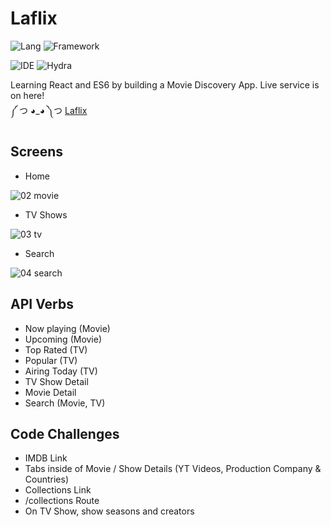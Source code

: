 # Laflix

![Lang](https://img.shields.io/badge/lang-javascript-yellowgreen)
![Framework](https://img.shields.io/badge/framework-react-skyblue)

![IDE](https://img.shields.io/badge/ide-vscode-blue)
![Hydra](https://img.shields.io/badge/hail-hydra-red)


Learning React and ES6 by building a Movie Discovery App.
Live service is on here!  
༼ つ ◕_◕ ༽つ [Laflix](https://laflix.netlify.app)

## Screens

- Home

![02 movie](https://user-images.githubusercontent.com/67884699/130447297-c30851da-af4f-4f91-b893-7908d614a0da.gif)

- TV Shows

![03 tv](https://user-images.githubusercontent.com/67884699/130447491-037a361f-2e8a-4c13-8066-3c03070fba90.gif)

- Search

![04 search](https://user-images.githubusercontent.com/67884699/130447548-293747bc-3a6f-446a-b41b-ba9deb64c6fe.gif)

## API Verbs

- Now playing (Movie)
- Upcoming (Movie)
- Top Rated (TV)
- Popular (TV)
- Airing Today (TV)
- TV Show Detail
- Movie Detail
- Search (Movie, TV)

## Code Challenges

- IMDB Link
- Tabs inside of Movie / Show Details (YT Videos, Production Company & Countries)
- Collections Link
- /collections Route
- On TV Show, show seasons and creators
